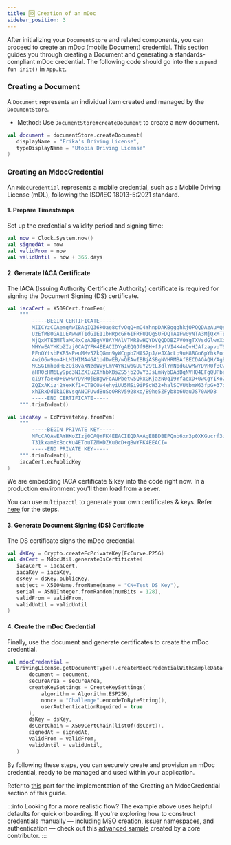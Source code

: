 ```yaml
---
title: 🆔 Creation of an mDoc
sidebar_position: 3
---
```


After initializing your `DocumentStore` and related components, you can proceed to create an mDoc (mobile Document) credential. This section guides you through creating a Document and generating a standards-compliant mDoc credential. The following code should go into the `suspend fun init()` in `App.kt`.

### Creating a Document

A `Document` represents an individual item created and managed by the `DocumentStore`.

* Method: Use `DocumentStore#createDocument` to create a new document.

```kotlin
val document = documentStore.createDocument(
   displayName = "Erika's Driving License",
   typeDisplayName = "Utopia Driving License"
)
```

### Creating an MdocCredential

An `MdocCredential` represents a mobile credential, such as a Mobile Driving License (mDL), following the ISO/IEC 18013-5:2021 standard.

#### 1. Prepare Timestamps

Set up the credential's validity period and signing time:

```kotlin
val now = Clock.System.now()
val signedAt = now
val validFrom = now
val validUntil = now + 365.days
```

#### 2. Generate IACA Certificate

The IACA (Issuing Authority Certificate Authority) certificate is required for signing the Document Signing (DS) certificate.

```kotlin
val iacaCert = X509Cert.fromPem(
    """
        -----BEGIN CERTIFICATE-----
        MIICYzCCAemgAwIBAgIQ36kOae8cfvOqQ+mO4YhnpDAKBggqhkjOPQQDAzAuMQswCQYDVQQGDAJV
        UzEfMB0GA1UEAwwWT1dGIE11bHRpcGF6IFRFU1QgSUFDQTAeFw0yNTA3MjQxMTE3MTlaFw0zMDA3
        MjQxMTE3MTlaMC4xCzAJBgNVBAYMAlVTMR8wHQYDVQQDDBZPV0YgTXVsdGlwYXogVEVTVCBJQUNB
        MHYwEAYHKoZIzj0CAQYFK4EEACIDYgAEQQJf9BH+fJytVI4K4nQvHJAfzapvuT6jo+19fo+o9+zV
        PFnOYtsbPXB5sPeuMMv5ZkQGmn9yWCgpbZHAS2pJ/eJXAcLp9uH8BGo6pYhkPomx9cwgMX0YUXoB
        4wiO6w9eo4HLMIHIMA4GA1UdDwEB/wQEAwIBBjASBgNVHRMBAf8ECDAGAQH/AgEAMC0GA1UdEgQm
        MCSGImh0dHBzOi8vaXNzdWVyLmV4YW1wbGUuY29tL3dlYnNpdGUwMwYDVR0fBCwwKjAooCagJIYi
        aHR0cHM6Ly9pc3N1ZXIuZXhhbXBsZS5jb20vY3JsLmNybDAdBgNVHQ4EFgQUPbetw5QkxGKjazN0
        qI9YfaexD+0wHwYDVR0jBBgwFoAUPbetw5QkxGKjazN0qI9YfaexD+0wCgYIKoZIzj0EAwMDaAAw
        ZQIxAKizj2YexKf1+CTBCOV4ehyiUU5MSi9iPScW32+halSCVUtbmW63fpG+37obLGivegIwb38g
        xhIRxDdIk1CBVsqANCFUvdBuSoORRV5928xo/B9he5ZFyb8b6UauJS70AMD8
        -----END CERTIFICATE-----
    """.trimIndent()

val iacaKey = EcPrivateKey.fromPem(
    """
        -----BEGIN PRIVATE KEY-----
        MFcCAQAwEAYHKoZIzj0CAQYFK4EEACIEQDA+AgEBBDBEPQnb6xr3p0XKGucrf3iVI/sDF2fc55vs
        T31kxam8x8ocKu4ETouTZM+DZKu0cD+gBwYFK4EEACI=
        -----END PRIVATE KEY-----
    """.trimIndent(),
    iacaCert.ecPublicKey
)
```

We are embedding IACA certificate & key into the code right now. In a production environment you'll them load from a sever.

You can use `multipazctl` to generate your own certificates & keys. Refer [here](https://github.com/openwallet-foundation-labs/identity-credential/?tab=readme-ov-file#command-line-tool) for the steps.

#### 3. Generate Document Signing (DS) Certificate

The DS certificate signs the mDoc credential.

```kotlin
val dsKey = Crypto.createEcPrivateKey(EcCurve.P256)
val dsCert = MdocUtil.generateDsCertificate(
   iacaCert = iacaCert,
   iacaKey = iacaKey,
   dsKey = dsKey.publicKey,
   subject = X500Name.fromName(name = "CN=Test DS Key"),
   serial = ASN1Integer.fromRandom(numBits = 128),
   validFrom = validFrom,
   validUntil = validUntil
)
```

#### 4. Create the mDoc Credential

Finally, use the document and generate certificates to create the mDoc credential.

```kotlin
val mdocCredential =
   DrivingLicense.getDocumentType().createMdocCredentialWithSampleData(
       document = document,
       secureArea = secureArea,
       createKeySettings = CreateKeySettings(
           algorithm = Algorithm.ESP256,
           nonce = "Challenge".encodeToByteString(),
           userAuthenticationRequired = true
       ),
       dsKey = dsKey,
       dsCertChain = X509CertChain(listOf(dsCert)),
       signedAt = signedAt,
       validFrom = validFrom,
       validUntil = validUntil,
   )
```

By following these steps, you can securely create and provision an mDoc credential, ready to be managed and used within your application.

Refer to [this](https://github.com/openwallet-foundation/multipaz-samples/blob/9708cb36f44040ff51b5e0b3b7922175e47462d2/MultipazGettingStartedSample/composeApp/src/commonMain/kotlin/org/multipaz/getstarted/App.kt#L115-L185) part for the implementation of the Creating an MdocCredential section of this guide.

:::info Looking for a more realistic flow?
The example above uses helpful defaults for quick onboarding. If you're exploring how to construct credentials manually — including MSO creation, issuer namespaces, and authentication — check out this [advanced sample](https://github.com/dzuluaga/multipaz-getting-started-testing/blob/v1.1.0-age-verification/composeApp/src/commonMain/kotlin/org/example/project/App.kt#L539-L727) created by a core contributor.
:::

